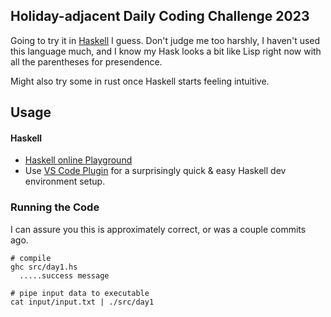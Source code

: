 ## Holiday-adjacent Daily Coding Challenge 2023

Going to try it in [Haskell](https://www.haskell.org/) I guess. Don't judge me too harshly, I haven't used this language much, and I know my Hask looks a bit like Lisp right now with all the parentheses for presendence.

Might also try some in rust once Haskell starts feeling intuitive.


## Usage

#### Haskell 

- [Haskell online Playground](https://play.haskell.org/)
- Use [VS Code Plugin](https://marketplace.visualstudio.com/items?itemName=haskell.haskell) for a surprisingly quick & easy Haskell dev environment setup.

### Running the Code

I can assure you this is approximately correct, or was a couple commits ago.

```
# compile 
ghc src/day1.hs
  .....success message

# pipe input data to executable 
cat input/input.txt | ./src/day1
```